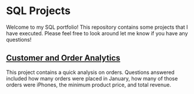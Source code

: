 # SQL Projects
Welcome to my SQL portfolio! This repository contains some projects that I have executed. Please feel free to look around let me know if you have any questions!

## [Customer and Order Analytics](https://github.com/L-michelle/SQL-Projects/blob/main/Customer%20and%20Order%20Analytics) 
This project contains a quick analysis on orders. Questions answered included how many orders were placed in January, how many of those orders were iPhones, the minimum product price, and total revenue. 
